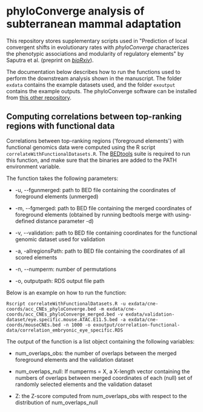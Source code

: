 # phyloConverge analysis of subterranean mammal adaptation

This repository stores supplementary scripts used in "Prediction of local convergent shifts in evolutionary rates with _phyloConverge_ characterizes the phenotypic associations and modularity of regulatory elements" by Saputra et al. (preprint on [_bioRxiv_](https://www.biorxiv.org/content/10.1101/2022.05.02.490345v1)).

The documentation below describes how to run the functions used to perform the downstream analysis shown in the manuscript. The folder `exdata` contains the example datasets used, and the folder `exoutput` contains the example outputs. The phyloConverge software can be installed from [this other repository](https://github.com/ECSaputra/phyloConverge).

## Computing correlations between top-ranking regions with functional data

Correlations between top-ranking regions ('foreground elements') with functional genomics data were computed using the R script `correlateWithFunctionalDatasets.R`. The [BEDtools](https://bedtools.readthedocs.io/en/latest/index.html) suite is required to run this function, and make sure that the binaries are added to the PATH environment variable.

The function takes the following parameters:

* -u, --fgunmerged: path to BED file containing the coordinates of foreground elements (unmerged)

* -m, --fgmerged: path to BED file containing the merged coordinates of foreground elements (obtained by running bedtools merge with using-defined distance parameter -d)

* -v, --validation: path to BED file containing coordinates for the functional genomic dataset used for validation

* -a, -allregionsPath: path to BED file containing the coordinates of all scored elements

* -n, --numperm: number of permutations

* -o, outputpath: RDS output file path

Below is an example on how to run the function:
```
Rscript correlateWithFunctionalDatasets.R -u exdata/cne-coords/acc_CNEs_phyloConverge.bed -m exdata/cne-coords/acc_CNEs_phyloConverge_merged.bed -v exdata/validation-dataset/eye.specific.mouse.ATAC.E11.5.bed -a exdata/cne-coords/mouseCNEs.bed -n 1000 -o exoutput/correlation-functional-data/correlation_embryonic_eye_specific.RDS
```

The output of the function is a list object containing the following variables:

* num_overlaps_obs: the number of overlaps between the merged foreground elements and the validation dataset

* num_overlaps_null: If numperms = X, a X-length vector containing the numbers of overlaps between merged coordinates of each (null) set of randomly selected elements and the validation dataset

* Z: the Z-score computed from num_overlaps_obs with respect to the distribution of num_overlaps_null